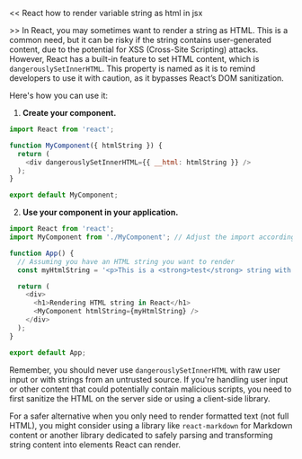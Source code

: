 

<<
React how to render variable string as html in jsx

\>>
In React, you may sometimes want to render a string as HTML. This is a common need, but it can be risky if the string contains user-generated content, due to the potential for XSS (Cross-Site Scripting) attacks. However, React has a built-in feature to set HTML content, which is `dangerouslySetInnerHTML`. This property is named as it is to remind developers to use it with caution, as it bypasses React’s DOM sanitization.

Here's how you can use it:

1. **Create your component.**

```javascript
import React from 'react';

function MyComponent({ htmlString }) {
  return (
    <div dangerouslySetInnerHTML={{ __html: htmlString }} />
  );
}

export default MyComponent;
```

2. **Use your component in your application.**

```javascript
import React from 'react';
import MyComponent from './MyComponent'; // Adjust the import according to your file structure

function App() {
  // Assuming you have an HTML string you want to render
  const myHtmlString = '<p>This is a <strong>test</strong> string with HTML tags.</p>';

  return (
    <div>
      <h1>Rendering HTML string in React</h1>
      <MyComponent htmlString={myHtmlString} />
    </div>
  );
}

export default App;
```

Remember, you should never use `dangerouslySetInnerHTML` with raw user input or with strings from an untrusted source. If you're handling user input or other content that could potentially contain malicious scripts, you need to first sanitize the HTML on the server side or using a client-side library. 

For a safer alternative when you only need to render formatted text (not full HTML), you might consider using a library like `react-markdown` for Markdown content or another library dedicated to safely parsing and transforming string content into elements React can render.
